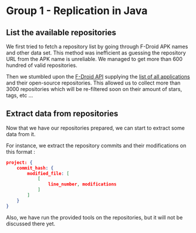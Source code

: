 # Group 1 - Replication in Java

## List the available repositories

We first tried to fetch a repository list by going through F-Droid
APK names and other data set. This method was inefficient as guessing
the repository URL from the APK name is unreliable. We managed to
get more than 600 hundred of valid repositories.

Then we stumbled upon the [F-Droid API](https://f-droid.org/fr/2021/02/05/apis-for-all-the-things.html)
supplying the [list of all applications](https://f-droid.org/repo/index-v1.jar) 
and their open-source repositories. This allowed us to collect more
than 3000 repositories which will be re-filtered soon on their amount
of stars, tags, etc ... 

## Extract data from repositories

Now that we have our repositories prepared, we can start to extract 
some data from it. 

For instance, we extract the repository commits and their modifications
on this format : 

```json
project: {
    commit_hash: {
        modified_file: [
            [
                line_number, modifications
            ]
        ]
    }
}
```

Also, we have run the provided tools on the repositories, but it will
not be discussed there yet.
